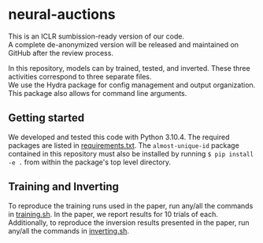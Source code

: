 # neural-auctions

This is an ICLR sumbission-ready version of our code.  
A complete de-anonymized version will be released and maintained on GitHub after the review process.

In this repository, models can by trained, tested, and inverted. These three activities correspond to three separate files.  
We use the Hydra package for config management and output organization. This package also allows for command line arguments.

## Getting started
We developed and tested this code with Python 3.10.4. The required packages are listed in [requirements.txt](requirements.txt). 
The `almost-unique-id` package contained in this repository must also be installed by running `$ pip install -e .` from within the package's top level directory.

## Training and Inverting
To reproduce the training runs used in the paper, run any/all the commands in [training.sh](launch/training.sh). In the paper, we report results for 10 trials of each. Additionally, to reproduce the inversion results presented in the paper, run any/all the commands in [inverting.sh](launch/inverting.sh).